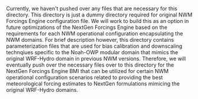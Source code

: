 Currently, we haven't pushed over any files that are necessary for this directory.
This directory is just a dummy directory required for original NWM Forcings Engine
configuration file. We will work to build this as an option in future optimizations 
of the NextGen Forcings Engine based on the requirements for each NWM operational 
configuration encapsulating the NWM domains. For brief description however, this 
directory contains parameterization files that are used for bias calibration and 
downscaling technqiues specific to the Noah-OWP modular domain that mimics the
original WRF-Hydro domain in previous NWM versions. Therefore, we will eventually
push over the necessary files over to this directory for the NextGen Forcings Engine
BMI that can be utilized for certain NWM operational configuration scenarios related
to providing the best meteorological forcing estimates to NextGen formulations mimicing
the original WRF-Hydro domains. 
